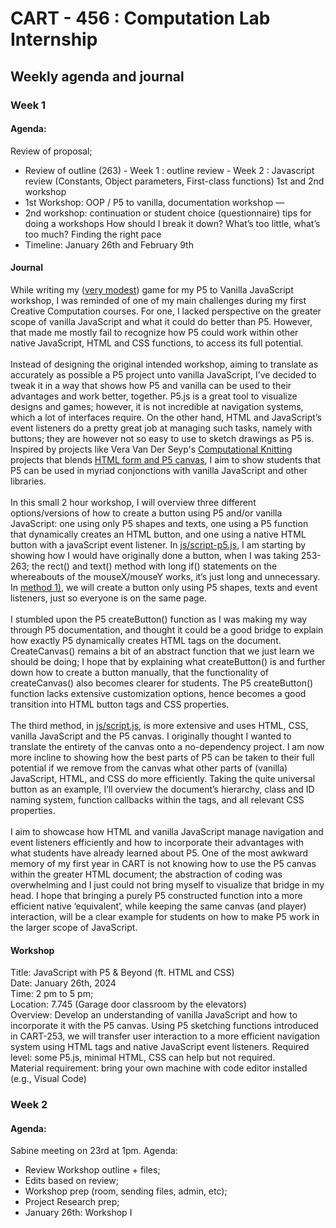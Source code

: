 # CART - 456 : Computation Lab Internship

## Weekly agenda and journal

### Week 1

#### Agenda:

Review of proposal;

- Review of outline (263) - Week 1 : outline review - Week 2 : Javascript review (Constants, Object parameters, First-class functions)
  1st and 2nd workshop<br>
- 1st Workshop: OOP / P5 to vanilla, documentation workshop —
- 2nd workshop: continuation or student choice (questionnaire)
  tips for doing a workshops
  How should I break it down? What’s too little, what’s too much?
  Finding the right pace
- Timeline: January 26th and February 9th

#### Journal

While writing my ([very modest](https://sarah-hm.github.io/CART-456/p5-and-beyond/)) game for my P5 to Vanilla JavaScript workshop, I was reminded of one of my main challenges during my first Creative Computation courses. For one, I lacked perspective on the greater scope of vanilla JavaScript and what it could do better than P5. However, that made me mostly fail to recognize how P5 could work within other native JavaScript, HTML and CSS functions, to access its full potential.<br>
<br>
Instead of designing the original intended workshop, aiming to translate as accurately as possible a P5 project unto vanilla JavaScript, I’ve decided to tweak it in a way that shows how P5 and vanilla can be used to their advantages and work better, together.
P5.js is a great tool to visualize designs and games; however, it is not incredible at navigation systems, which a lot of interfaces require. On the other hand, HTML and JavaScript’s event listeners do a pretty great job at managing such tasks, namely with buttons; they are however not so easy to use to sketch drawings as P5 is. Inspired by projects like Vera Van Der Seyp's [Computational Knitting](https://www.media.mit.edu/projects/computational-knitting-patterns/overview/) projects that blends [HTML form and P5 canvas](https://knit.veravandeseyp.com/), I aim to show students that P5 can be used in myriad conjonctions with vanilla JavaScript and other libraries.<br>
<br>
In this small 2 hour workshop, I will overview three different options/versions of how to create a button using P5 and/or vanilla JavaScript: one using only P5 shapes and texts, one using a P5 function that dynamically creates an HTML button, and one using a native HTML button with a javaScript event listener.
In [js/script-p5.js](https://github.com/Sarah-hm/CART-456/blob/main/p5-and-beyond/js/script-p5.js), I am starting by showing how I would have originally done a button, when I was taking 253-263; the rect() and text() method with long if() statements on the whereabouts of the mouseX/mouseY works, it’s just long and unnecessary. In [method 1)](https://sarah-hm.github.io/CART-456/p5-and-beyond/index-p5.html), we will create a button only using P5 shapes, texts and event listeners, just so everyone is on the same page.<br>
<br>
I stumbled upon the P5 createButton() function as I was making my way through P5 documentation, and thought it could be a good bridge to explain how exactly P5 dynamically creates HTML tags on the document. CreateCanvas() remains a bit of an abstract function that we just learn we should be doing; I hope that by explaining what createButton() is and further down how to create a button manually, that the functionality of createCanvas() also becomes clearer for students. The P5 createButton() function lacks extensive customization options, hence becomes a good transition into HTML button tags and CSS properties.<br>
<br>
The third method, in [js/script.js](https://github.com/Sarah-hm/CART-456/blob/main/p5-and-beyond/js/script.js), is more extensive and uses HTML, CSS, vanilla JavaScript and the P5 canvas. I originally thought I wanted to translate the entirety of the canvas onto a no-dependency project. I am now more incline to showing how the best parts of P5 can be taken to their full potential if we remove from the canvas what other parts of (vanilla) JavaScript, HTML, and CSS do more efficiently. Taking the quite universal button as an example, I’ll overview the document’s hierarchy, class and ID naming system, function callbacks within the tags, and all relevant CSS properties.<br>
<br>
I aim to showcase how HTML and vanilla JavaScript manage navigation and event listeners efficiently and how to incorporate their advantages with what students have already learned about P5. One of the most awkward memory of my first year in CART is not knowing how to use the P5 canvas within the greater HTML document; the abstraction of coding was overwhelming and I just could not bring myself to visualize that bridge in my head. I hope that bringing a purely P5 constructed function into a more efficient native ‘equivalent’, while keeping the same canvas (and player) interaction, will be a clear example for students on how to make P5 work in the larger scope of JavaScript.<br>

#### Workshop

Title: JavaScript with P5 & Beyond (ft. HTML and CSS)<br>
Date: January 26th, 2024<br>
Time: 2 pm to 5 pm;<br>
Location: 7.745 (Garage door classroom by the elevators)<br>
Overview: Develop an understanding of vanilla JavaScript and how to incorporate it with the P5 canvas. Using P5 sketching functions introduced in CART-253, we will transfer user interaction to a more efficient navigation system using HTML tags and native JavaScript event listeners.
Required level: some P5.js, minimal HTML, CSS can help but not required.<br>
Material requirement: bring your own machine with code editor installed (e.g., Visual Code)<br>

### Week 2

#### Agenda:

Sabine meeting on 23rd at 1pm.
Agenda:

- Review Workshop outline + files;
- Edits based on review;
- Workshop prep (room, sending files, admin, etc);
- Project Research prep;
- January 26th: Workshop I
